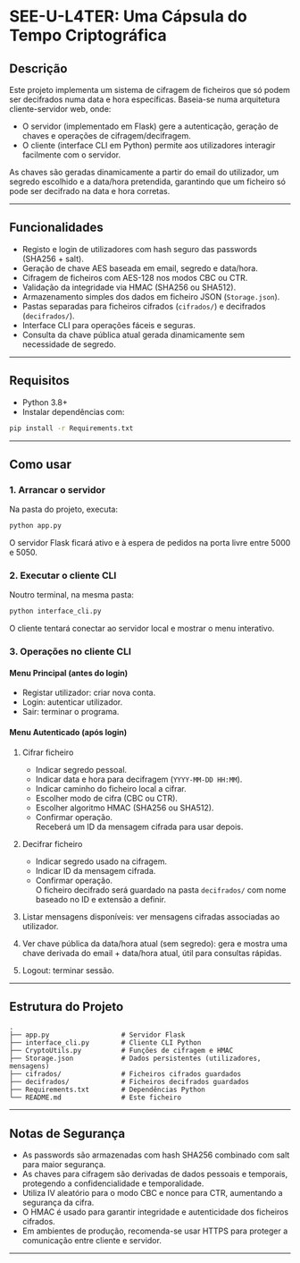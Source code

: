 
# SEE-U-L4TER: Uma Cápsula do Tempo Criptográfica

## Descrição

Este projeto implementa um sistema de cifragem de ficheiros que só podem ser decifrados numa data e hora específicas. Baseia-se numa arquitetura cliente-servidor web, onde:

- O servidor (implementado em Flask) gere a autenticação, geração de chaves e operações de cifragem/decifragem.
- O cliente (interface CLI em Python) permite aos utilizadores interagir facilmente com o servidor.

As chaves são geradas dinamicamente a partir do email do utilizador, um segredo escolhido e a data/hora pretendida, garantindo que um ficheiro só pode ser decifrado na data e hora corretas.

---

## Funcionalidades

- Registo e login de utilizadores com hash seguro das passwords (SHA256 + salt).
- Geração de chave AES baseada em email, segredo e data/hora.
- Cifragem de ficheiros com AES-128 nos modos CBC ou CTR.
- Validação da integridade via HMAC (SHA256 ou SHA512).
- Armazenamento simples dos dados em ficheiro JSON (`Storage.json`).
- Pastas separadas para ficheiros cifrados (`cifrados/`) e decifrados (`decifrados/`).
- Interface CLI para operações fáceis e seguras.
- Consulta da chave pública atual gerada dinamicamente sem necessidade de segredo.

---

## Requisitos

- Python 3.8+
- Instalar dependências com:

```bash
pip install -r Requirements.txt
```

---

## Como usar

### 1. Arrancar o servidor

Na pasta do projeto, executa:

```bash
python app.py
```

O servidor Flask ficará ativo e à espera de pedidos na porta livre entre 5000 e 5050.

### 2. Executar o cliente CLI

Noutro terminal, na mesma pasta:

```bash
python interface_cli.py
```

O cliente tentará conectar ao servidor local e mostrar o menu interativo.

### 3. Operações no cliente CLI

#### Menu Principal (antes do login)

- Registar utilizador: criar nova conta.
- Login: autenticar utilizador.
- Sair: terminar o programa.

#### Menu Autenticado (após login)

1. Cifrar ficheiro  
   - Indicar segredo pessoal.  
   - Indicar data e hora para decifragem (`YYYY-MM-DD HH:MM`).  
   - Indicar caminho do ficheiro local a cifrar.  
   - Escolher modo de cifra (CBC ou CTR).  
   - Escolher algoritmo HMAC (SHA256 ou SHA512).  
   - Confirmar operação.  
   Receberá um ID da mensagem cifrada para usar depois.

2. Decifrar ficheiro  
   - Indicar segredo usado na cifragem.  
   - Indicar ID da mensagem cifrada.  
   - Confirmar operação.  
   O ficheiro decifrado será guardado na pasta `decifrados/` com nome baseado no ID e extensão a definir.

3. Listar mensagens disponíveis: ver mensagens cifradas associadas ao utilizador.

4. Ver chave pública da data/hora atual (sem segredo): gera e mostra uma chave derivada do email + data/hora atual, útil para consultas rápidas.

5. Logout: terminar sessão.

---

## Estrutura do Projeto

```
.
├── app.py                  # Servidor Flask
├── interface_cli.py        # Cliente CLI Python
├── CryptoUtils.py          # Funções de cifragem e HMAC
├── Storage.json            # Dados persistentes (utilizadores, mensagens)
├── cifrados/               # Ficheiros cifrados guardados
├── decifrados/             # Ficheiros decifrados guardados
├── Requirements.txt        # Dependências Python
└── README.md               # Este ficheiro
```

---

## Notas de Segurança

- As passwords são armazenadas com hash SHA256 combinado com salt para maior segurança.  
- As chaves para cifragem são derivadas de dados pessoais e temporais, protegendo a confidencialidade e temporalidade.  
- Utiliza IV aleatório para o modo CBC e nonce para CTR, aumentando a segurança da cifra.  
- O HMAC é usado para garantir integridade e autenticidade dos ficheiros cifrados.  
- Em ambientes de produção, recomenda-se usar HTTPS para proteger a comunicação entre cliente e servidor.

---



